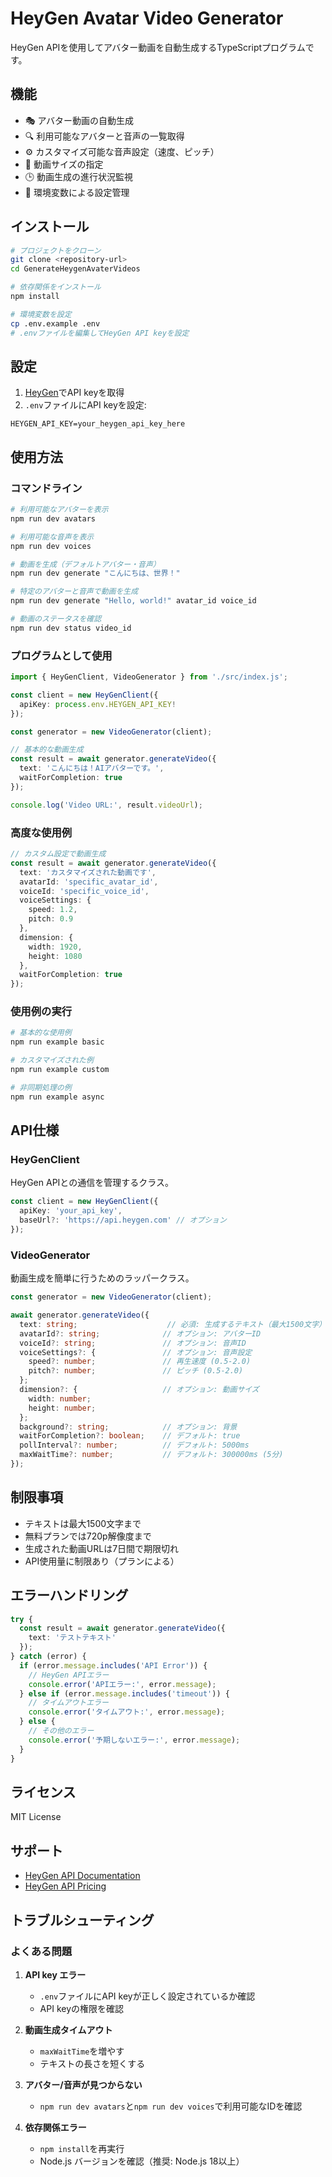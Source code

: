 # HeyGen Avatar Video Generator

HeyGen APIを使用してアバター動画を自動生成するTypeScriptプログラムです。

## 機能

- 🎭 アバター動画の自動生成
- 🔍 利用可能なアバターと音声の一覧取得
- ⚙️ カスタマイズ可能な音声設定（速度、ピッチ）
- 📐 動画サイズの指定
- 🕒 動画生成の進行状況監視
- 💾 環境変数による設定管理

## インストール

```bash
# プロジェクトをクローン
git clone <repository-url>
cd GenerateHeygenAvaterVideos

# 依存関係をインストール
npm install

# 環境変数を設定
cp .env.example .env
# .envファイルを編集してHeyGen API keyを設定
```

## 設定

1. [HeyGen](https://app.heygen.com/settings?nav=API)でAPI keyを取得
2. `.env`ファイルにAPI keyを設定:

```
HEYGEN_API_KEY=your_heygen_api_key_here
```

## 使用方法

### コマンドライン

```bash
# 利用可能なアバターを表示
npm run dev avatars

# 利用可能な音声を表示
npm run dev voices

# 動画を生成（デフォルトアバター・音声）
npm run dev generate "こんにちは、世界！"

# 特定のアバターと音声で動画を生成
npm run dev generate "Hello, world!" avatar_id voice_id

# 動画のステータスを確認
npm run dev status video_id
```

### プログラムとして使用

```typescript
import { HeyGenClient, VideoGenerator } from './src/index.js';

const client = new HeyGenClient({
  apiKey: process.env.HEYGEN_API_KEY!
});

const generator = new VideoGenerator(client);

// 基本的な動画生成
const result = await generator.generateVideo({
  text: 'こんにちは！AIアバターです。',
  waitForCompletion: true
});

console.log('Video URL:', result.videoUrl);
```

### 高度な使用例

```typescript
// カスタム設定で動画生成
const result = await generator.generateVideo({
  text: 'カスタマイズされた動画です',
  avatarId: 'specific_avatar_id',
  voiceId: 'specific_voice_id',
  voiceSettings: {
    speed: 1.2,
    pitch: 0.9
  },
  dimension: {
    width: 1920,
    height: 1080
  },
  waitForCompletion: true
});
```

### 使用例の実行

```bash
# 基本的な使用例
npm run example basic

# カスタマイズされた例
npm run example custom

# 非同期処理の例
npm run example async
```

## API仕様

### HeyGenClient

HeyGen APIとの通信を管理するクラス。

```typescript
const client = new HeyGenClient({
  apiKey: 'your_api_key',
  baseUrl?: 'https://api.heygen.com' // オプション
});
```

### VideoGenerator

動画生成を簡単に行うためのラッパークラス。

```typescript
const generator = new VideoGenerator(client);

await generator.generateVideo({
  text: string;                    // 必須: 生成するテキスト（最大1500文字）
  avatarId?: string;              // オプション: アバターID
  voiceId?: string;               // オプション: 音声ID
  voiceSettings?: {               // オプション: 音声設定
    speed?: number;               // 再生速度 (0.5-2.0)
    pitch?: number;               // ピッチ (0.5-2.0)
  };
  dimension?: {                   // オプション: 動画サイズ
    width: number;
    height: number;
  };
  background?: string;            // オプション: 背景
  waitForCompletion?: boolean;    // デフォルト: true
  pollInterval?: number;          // デフォルト: 5000ms
  maxWaitTime?: number;           // デフォルト: 300000ms (5分)
});
```

## 制限事項

- テキストは最大1500文字まで
- 無料プランでは720p解像度まで
- 生成された動画URLは7日間で期限切れ
- API使用量に制限あり（プランによる）

## エラーハンドリング

```typescript
try {
  const result = await generator.generateVideo({
    text: 'テストテキスト'
  });
} catch (error) {
  if (error.message.includes('API Error')) {
    // HeyGen APIエラー
    console.error('APIエラー:', error.message);
  } else if (error.message.includes('timeout')) {
    // タイムアウトエラー
    console.error('タイムアウト:', error.message);
  } else {
    // その他のエラー
    console.error('予期しないエラー:', error.message);
  }
}
```

## ライセンス

MIT License

## サポート

- [HeyGen API Documentation](https://docs.heygen.com/)
- [HeyGen API Pricing](https://www.heygen.com/api)

## トラブルシューティング

### よくある問題

1. **API key エラー**
   - `.env`ファイルにAPI keyが正しく設定されているか確認
   - API keyの権限を確認

2. **動画生成タイムアウト**
   - `maxWaitTime`を増やす
   - テキストの長さを短くする

3. **アバター/音声が見つからない**
   - `npm run dev avatars`と`npm run dev voices`で利用可能なIDを確認

4. **依存関係エラー**
   - `npm install`を再実行
   - Node.js バージョンを確認（推奨: Node.js 18以上）